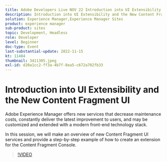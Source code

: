 ```yaml
---
title: Adobe Developers Live NOV 22 Introduction into UI Extensibility and the New Content FragFragment UI
description: Introduction into UI Extensibility and the New Content Fragment UIAdobe Experience Manager offers new services that decrease maintenance costs, constantly deliver the latest improvement to users, and may be customized and extended with a modern front-end technology stack.In this session, we will make an overview of new Content Fragment UI services and provide a step-by-step example of how to create an extension for the Content Fragment Console.
solution: Experience Manager,Experience Manager Sites
product: experience manager
sub-product: sites
topic: Development, Headless
role: Developer
level: Beginner
doc-type: Event
last-substantial-update: 2022-11-15
kt: 11484
thumbnail: 3411305.jpeg
exl-id: d20a1cc2-ff3a-4b7f-8ea5-c672a702fb33
---
```

# Introduction into UI Extensibility and the New Content Fragment UI

Adobe Experience Manager offers new services that decrease maintenance costs, constantly deliver the latest improvement to users, and may be customized and extended with a modern front-end technology stack.

In this session, we will make an overview of new Content Fragment UI services and provide a step-by-step example of how to create an extension for the Content Fragment Console.

>[!VIDEO](https://video.tv.adobe.com/v/3411305/?quality=12&learn=on)
